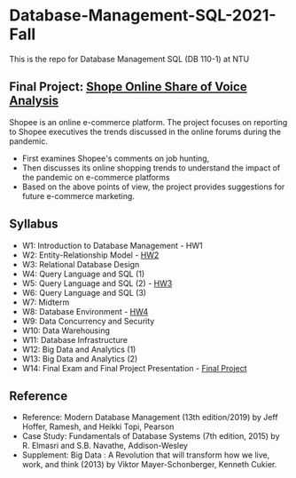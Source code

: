 # Database-Management-SQL-2021-Fall
This is the repo for Database Management SQL (DB 110-1) at NTU

## Final Project: [Shope Online Share of Voice Analysis](https://github.com/anniechen0506/Database-Management-SQL-2021-Fall/tree/main/Final_Project_Share%20of%20Voice%20Analysis)
Shopee is an online e-commerce platform.
The project focuses on reporting to Shopee executives the trends discussed in the online forums during the pandemic. 
 - First examines Shopee's comments on job hunting, 
 - Then discusses its online shopping trends to understand the impact of the pandemic on e-commerce platforms
 - Based on the above points of view, the project provides suggestions for future e-commerce marketing.

## Syllabus
- W1: Introduction to Database Management - HW1
- W2: Entity-Relationship Model - [HW2](https://github.com/anniechen0506/Database-Management-SQL-2021-Fall/tree/main/HW2_Entity-Relationship_Model)
- W3: Relational Database Design
- W4: Query Language and SQL (1)
- W5: Query Language and SQL (2) - [HW3](https://github.com/anniechen0506/Database-Management-SQL-2021-Fall/tree/main/HW3_SQL_Statements)
- W6: Query Language and SQL (3)
- W7: Midterm
- W8: Database Environment - [HW4](https://github.com/anniechen0506/Database-Management-SQL-2021-Fall/tree/main/HW4_Database_Environment)
- W9: Data Concurrency and Security	
- W10: Data Warehousing
- W11: Database Infrastructure
- W12: Big Data and Analytics (1) 
- W13: Big Data and Analytics (2)	
- W14: Final Exam and Final Project Presentation - [Final Project](https://github.com/anniechen0506/Database-Management-SQL-2021-Fall/tree/main/Final_Project_Share%20of%20Voice%20Analysis)

## Reference
 - Reference: Modern Database Management (13th edition/2019) by Jeff Hoffer, Ramesh, and Heikki Topi, Pearson
 - Case Study: Fundamentals of Database Systems (7th edition, 2015) by R. Elmasri and S.B. Navathe, Addison-Wesley
 - Supplement: Big Data : A Revolution that will transform how we live, work, and think (2013) by Viktor Mayer-Schonberger, Kenneth Cukier.

